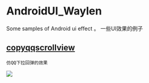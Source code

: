 # AndroidUI_Waylen
Some samples of Android ui effect 。  一些UI效果的例子
## [copyqqscrollview](https://github.com/Waylenwang/AndroidUI_Waylen/blob/master/copyqqscrollview/src/main/java/com/copyqqscrollview/project/view/SpringbackScrollView.java)
    仿QQ下拉回弹的效果
![](https://raw.githubusercontent.com/Waylenwang/AndroidUI_Waylen/master/screenpic/cppyQQScrollView.gif)